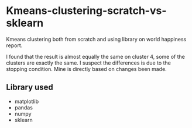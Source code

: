 # Kmeans-clustering-scratch-vs-sklearn
Kmeans clustering both from scratch and using library on world happiness report.

I found that the result is almost equally the same on cluster 4, some of the clusters are exactly the same. I suspect the differences is due to the stopping condition. Mine is directly based on changes been made.

## Library used ##

* matplotlib
* pandas
* numpy
* sklearn
